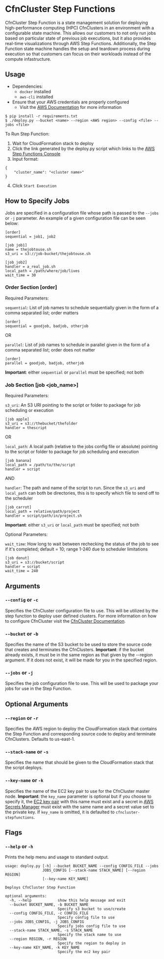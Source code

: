 # CfnCluster Step Functions

CfnCluster Step Function is a state management solution for deploying high-performance computing (HPC) CfnClusters in an environment with a configurable state machine. This allows our customers to not only run jobs based on particular state of previous job executions, but it also provides real-time visualizations through AWS Step Functions. Additionally, the Step Function state machine handles the setup and teardown process during execution so that customers can focus on their workloads instead of the compute infastructure.

## Usage

* Dependencies:
  * `docker` installed
  * `aws-cli` installed
* Ensure that your AWS credentials are properly configured
  * Visit the [AWS Documentation](https://docs.aws.amazon.com/cli/latest/userguide/cli-chap-getting-started.html) for more information

```
$ pip install -r requirements.txt
$ ./deploy.py --bucket <name> --region <AWS region> --config <file> --jobs <file>
```

To Run Step Function:

1. Wait for CloudFormation stack to deploy
2. Click the link generated by the deploy.py script which links to the [AWS Step Functions Console](https://console.aws.amazon.com/states)
3. Input format:
```
{
    "cluster_name": "<cluster name>"
}
```
4. Click `Start Execution`

## How to Specify Jobs

Jobs are specified in a configuration file whose path is passed to the `--jobs` or `-j` parameter. An example of a given configuration file can be seen below:

```
[order]
sequential = job1, job2

[job job1]
name = thejobtouse.sh
s3_uri = s3://job-bucket/thejobtouse.sh

[job job2]
handler = a_real_job.sh
local_path = /path/where/job/lives
wait_time = 30
```

### Order Section [order]

Required Parameters:

`sequential`: List of job names to schedule sequentially given in the form of a comma separated list; order matters

```
[order]
sequential = goodjob, badjob, otherjob
```

OR

`parallel`: List of job names to schedule in parallel given in the form of a comma separated list; order does not matter

```
[order]
parallel = goodjob, badjob, otherjob
```

**Important**: either `sequential` or `parallel` must be specified; not both

### Job Section [job <job_name>]

Required Parameters:

`s3_uri`: An S3 URI pointing to the script or folder to package for job scheduling or execution

```
[job apple]
s3_uri = s3://thebucket/thefolder
handler = thescript
```

OR

`local_path`: A local path (relative to the jobs config file or absolute) pointing to the script or folder to package for job scheduling and execution

```
[job banana]
local_path = /path/to/the/script
handler = script
```

AND

`handler`: The path and name of the script to run. Since the `s3_uri` and `local_path` can both be directories, this is to specify which file to send off to the scheduler

```
[job carrot]
local_path = relative/path/project
handler = script/path/in/project.sh
```

**Important**: either `s3_uri` or `local_path` must be specified; not both

Optional Parameters:

`wait_time`: How long to wait between rechecking the status of the job to see if it's completed; default = 10; range 1-240 due to scheduler limitations

```
[job donut]
s3_uri = s3://bucket/script
handler = script
wait_time = 240
```

## Arguments

### `--config` or `-c`

Specifies the CfnCluster configuration file to use. This will be utilized by the step function to deploy user defined clusters. For more information on how to configure CfnCluster visit the [CfnCluster Documentation](http://cfncluster.readthedocs.io/en/latest/getting_started.html#configuring-cfncluster).

### `--bucket` or `-b`

Specifies the name of the S3 bucket to be used to store the source code that creates and terminates the CfnClusters. **Important**: if the bucket already exists, it must be in the same region as that given by the --region argument. If it does not exist, it will be made for you in the specified region.

### `--jobs` or `-j`

Specifies the job configuration file to use. This will be used to package your jobs for use in the Step Function.

## Optional Arguments

### `--region` or `-r`

Specifies the AWS region to deploy the CloudFormation stack that contains the Step Function and corresponding source code to deploy and terminate CfnClusters. Defaults to us-east-1.

### `--stack-name` or `-s`

Specifies the name that should be given to the CloudFormation stack that the script deploys.

### `--key-name` or `-k`

Specifies the name of the EC2 key pair to use for the CfnCluster master node. **Important**: the `key_name` parameter is optional but if you choose to specify it, the [EC2 key pair](https://console.aws.amazon.com/ec2#KeyPairs) with this name must exist and a secret in [AWS Secrets Manager](https://console.aws.amazon.com/secretsmanager) must exist with the same name and a secret value set to the private key. If `key_name` is omitted, it is defaulted to `cfncluster-stepfunctions`.

## Flags

### `--help` or `-h`

Prints the help menu and usage to standard output.

```
usage: deploy.py [-h] --bucket BUCKET_NAME --config CONFIG_FILE --jobs
                 JOBS_CONFIG [--stack-name STACK_NAME] [--region REGION]
                 [--key-name KEY_NAME]

Deploys CfnCluster Step Function

optional arguments:
  -h, --help            show this help message and exit
  --bucket BUCKET_NAME, -b BUCKET_NAME
                        Specify s3 bucket to use/create
  --config CONFIG_FILE, -c CONFIG_FILE
                        Specify config file to use
  --jobs JOBS_CONFIG, -j JOBS_CONFIG
                        Specify jobs config file to use
  --stack-name STACK_NAME, -s STACK_NAME
                        Specify the stack name to use
  --region REGION, -r REGION
                        Specify the region to deploy in
  --key-name KEY_NAME, -k KEY_NAME
                        Specify the ec2 key pair
```
